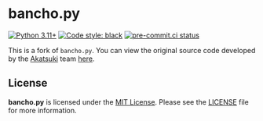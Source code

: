 # bancho.py

[![Python 3.11+](https://img.shields.io/badge/python-3.11+-blue.svg)](https://www.python.org/downloads/)
[![Code style: black](https://img.shields.io/badge/code%20style-black-000000.svg)](https://github.com/ambv/black)
[![pre-commit.ci status](https://results.pre-commit.ci/badge/github/osuAkatsuki/bancho.py/master.svg)](https://results.pre-commit.ci/latest/github/osuAkatsuki/bancho.py/master)

This is a fork of `bancho.py`. You can view the original source code developed by the [Akatsuki](https://akatsuki.gg/) team [here](https://github.com/osuAkatsuki/bancho.py).

## License

**bancho.py** is licensed under the [MIT License](https://opensource.org/license/mit/). Please see the [LICENSE](https://github.com/hwk929/bancho.py/blob/master/LICENSE) file for more information.
